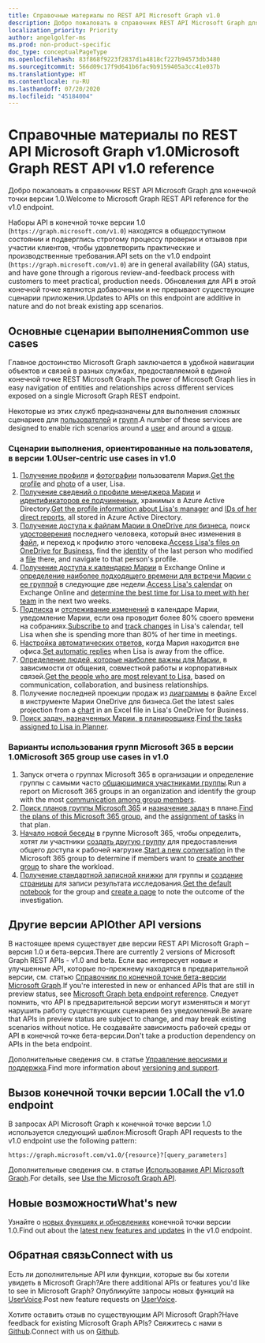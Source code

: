 ```yaml
---
title: Справочные материалы по REST API Microsoft Graph v1.0
description: Добро пожаловать в справочник REST API Microsoft Graph для конечной точки версии 1.0.
localization_priority: Priority
author: angelgolfer-ms
ms.prod: non-product-specific
doc_type: conceptualPageType
ms.openlocfilehash: 83f868f9223f2837d1a4818cf227b94573db3480
ms.sourcegitcommit: 566d09c17f9d641b6fac9b9159405a3cc41e037b
ms.translationtype: HT
ms.contentlocale: ru-RU
ms.lasthandoff: 07/20/2020
ms.locfileid: "45184004"
---
```

# <a name="microsoft-graph-rest-api-v10-reference"></a><span data-ttu-id="94032-103">Справочные материалы по REST API Microsoft Graph v1.0</span><span class="sxs-lookup"><span data-stu-id="94032-103">Microsoft Graph REST API v1.0 reference</span></span>

<span data-ttu-id="94032-104">Добро пожаловать в справочник REST API Microsoft Graph для конечной точки версии 1.0.</span><span class="sxs-lookup"><span data-stu-id="94032-104">Welcome to Microsoft Graph REST API reference for the v1.0 endpoint.</span></span>

<span data-ttu-id="94032-105">Наборы API в конечной точке версии 1.0 (`https://graph.microsoft.com/v1.0`) находятся в общедоступном состоянии и подверглись строгому процессу проверки и отзывов при участии клиентов, чтобы удовлетворить практические и производственные требования.</span><span class="sxs-lookup"><span data-stu-id="94032-105">API sets on the v1.0 endpoint (`https://graph.microsoft.com/v1.0`) are in general availability (GA) status, and have gone through a rigorous review-and-feedback process with customers to meet practical, production needs.</span></span> <span data-ttu-id="94032-106">Обновления для API в этой конечной точке являются добавочными и не прерывают существующие сценарии приложения.</span><span class="sxs-lookup"><span data-stu-id="94032-106">Updates to APIs on this endpoint are additive in nature and do not break existing app scenarios.</span></span>

## <a name="common-use-cases"></a><span data-ttu-id="94032-107">Основные сценарии выполнения</span><span class="sxs-lookup"><span data-stu-id="94032-107">Common use cases</span></span>

<span data-ttu-id="94032-108">Главное достоинство Microsoft Graph заключается в удобной навигации объектов и связей в разных службах, предоставляемой в единой конечной точке REST Microsoft Graph.</span><span class="sxs-lookup"><span data-stu-id="94032-108">The power of Microsoft Graph lies in easy navigation of entities and relationships across different services exposed on a single Microsoft Graph REST endpoint.</span></span>

<span data-ttu-id="94032-109">Некоторые из этих служб предназначены для выполнения сложных сценариев для [пользователей](./resources/user.md) и [групп](./resources/group.md).</span><span class="sxs-lookup"><span data-stu-id="94032-109">A number of these services are designed to enable rich scenarios around a [user](./resources/user.md) and around a [group](./resources/group.md).</span></span>

### <a name="user-centric-use-cases-in-v10"></a><span data-ttu-id="94032-110">Сценарии выполнения, ориентированные на пользователя, в версии 1.0</span><span class="sxs-lookup"><span data-stu-id="94032-110">User-centric use cases in v1.0</span></span>

1. <span data-ttu-id="94032-111">[Получение профиля](./api/user-get.md) и [фотографии](./resources/profilephoto.md) пользователя Мария.</span><span class="sxs-lookup"><span data-stu-id="94032-111">[Get the profile](./api/user-get.md) and [photo](./resources/profilephoto.md) of a user, Lisa.</span></span>
2. <span data-ttu-id="94032-112">[Получение сведений о профиле менеджера Марии](./api/user-list-manager.md) и [идентификаторов ее подчиненных](./api/user-list-directreports.md), хранимых в Azure Active Directory.</span><span class="sxs-lookup"><span data-stu-id="94032-112">[Get the profile information about Lisa's manager](./api/user-list-manager.md) and [IDs of her direct reports](./api/user-list-directreports.md), all stored in Azure Active Directory.</span></span>
3. <span data-ttu-id="94032-113">[Получение доступа к файлам Марии в OneDrive для бизнеса](./api/driveitem-list-children.md), поиск [удостоверения](./resources/identityset.md) последнего человека, который внес изменения в [файл](./resources/driveitem.md), и переход к профилю этого человека.</span><span class="sxs-lookup"><span data-stu-id="94032-113">[Access Lisa's files on OneDrive for Business](./api/driveitem-list-children.md), find the [identity](./resources/identityset.md) of the last person who modified a [file](./resources/driveitem.md) there, and navigate to that person's profile.</span></span>
4. <span data-ttu-id="94032-114">[Получение доступа к календарю Марии](./api/calendar-get.md) в Exchange Online и [определение наиболее подходящего времени для встречи Марии с ее группой](./api/user-findmeetingtimes.md) в следующие две недели.</span><span class="sxs-lookup"><span data-stu-id="94032-114">[Access Lisa's calendar](./api/calendar-get.md) on Exchange Online and [determine the best time for Lisa to meet with her team](./api/user-findmeetingtimes.md) in the next two weeks.</span></span>
5. <span data-ttu-id="94032-115">[Подписка](./api/subscription-post-subscriptions.md) и [отслеживание изменений](./api/event-delta.md) в календаре Марии, уведомление Марии, если она проводит более 80% своего времени на собраниях.</span><span class="sxs-lookup"><span data-stu-id="94032-115">[Subscribe to](./api/subscription-post-subscriptions.md) and [track changes](./api/event-delta.md) in Lisa's calendar, tell Lisa when she is spending more than 80% of her time in meetings.</span></span>
6. <span data-ttu-id="94032-116">[Настройка автоматических ответов,](./api/user-update-mailboxsettings.md#example-1) когда Мария находится вне офиса.</span><span class="sxs-lookup"><span data-stu-id="94032-116">[Set automatic replies](./api/user-update-mailboxsettings.md#example-1) when Lisa is away from the office.</span></span>
7. <span data-ttu-id="94032-117">[Определение людей, которые наиболее важны для Марии,](./api/user-list-people.md) в зависимости от общения, совместной работы и корпоративных связей.</span><span class="sxs-lookup"><span data-stu-id="94032-117">[Get the people who are most relevant to Lisa](./api/user-list-people.md), based on communication, collaboration, and business relationships.</span></span>
8. <span data-ttu-id="94032-118">Получение последней проекции продаж из [диаграммы](./resources/chart.md) в файле Excel в инструменте Марии OneDrive для бизнеса.</span><span class="sxs-lookup"><span data-stu-id="94032-118">Get the latest sales projection from a [chart](./resources/chart.md) in an Excel file in Lisa's OneDrive for Business.</span></span>
9. <span data-ttu-id="94032-119">[Поиск задач, назначенных Марии, в планировщике](./api/planneruser-list-tasks.md).</span><span class="sxs-lookup"><span data-stu-id="94032-119">[Find the tasks assigned to Lisa in Planner](./api/planneruser-list-tasks.md).</span></span>

### <a name="microsoft-365-group-use-cases-in-v10"></a><span data-ttu-id="94032-120">Варианты использования групп Microsoft 365 в версии 1.0</span><span class="sxs-lookup"><span data-stu-id="94032-120">Microsoft 365 group use cases in v1.0</span></span>

1. <span data-ttu-id="94032-121">Запуск отчета о группах Microsoft 365 в организации и определение группы с самыми часто [общающимися участниками группы](./api/reportroot-getoffice365groupsactivitycounts.md).</span><span class="sxs-lookup"><span data-stu-id="94032-121">Run a report on Microsoft 365 groups in an organization and identify the group with the most [communication among group members](./api/reportroot-getoffice365groupsactivitycounts.md).</span></span>
2. <span data-ttu-id="94032-122">[Поиск планов группы Microsoft 365](./api/plannergroup-list-plans.md) и [назначение задач](./resources/plannerassignments.md) в плане.</span><span class="sxs-lookup"><span data-stu-id="94032-122">[Find the plans of this Microsoft 365 group](./api/plannergroup-list-plans.md), and the [assignment of tasks](./resources/plannerassignments.md) in that plan.</span></span>
3. <span data-ttu-id="94032-123">[Начало новой беседы](./api/group-post-conversations.md) в группе Microsoft 365, чтобы определить, хотят ли участники [создать другую группу](./api/group-post-groups.md) для предоставления общего доступа к рабочей нагрузке.</span><span class="sxs-lookup"><span data-stu-id="94032-123">[Start a new conversation](./api/group-post-conversations.md) in the Microsoft 365 group to determine if members want to [create another group](./api/group-post-groups.md) to share the workload.</span></span>
4. <span data-ttu-id="94032-124">[Получение стандартной записной книжки](./api/notebook-get.md) для группы и [создание страницы](./api/section-post-pages.md) для записи результата исследования.</span><span class="sxs-lookup"><span data-stu-id="94032-124">[Get the default notebook](./api/notebook-get.md) for the group and [create a page](./api/section-post-pages.md) to note the outcome of the investigation.</span></span>

## <a name="other-api-versions"></a><span data-ttu-id="94032-125">Другие версии API</span><span class="sxs-lookup"><span data-stu-id="94032-125">Other API versions</span></span>

<span data-ttu-id="94032-126">В настоящее время существует две версии REST API Microsoft Graph – версия 1.0 и бета-версия.</span><span class="sxs-lookup"><span data-stu-id="94032-126">There are currently 2 versions of Microsoft Graph REST APIs - v1.0 and beta.</span></span>
<span data-ttu-id="94032-127">Если вас интересует новые и улучшенные API, которые по-прежнему находятся в предварительной версии, см. статью [Справочник по конечной точке бета-версии Microsoft Graph](/graph/api/overview?toc=./ref/toc.json&view=graph-rest-beta).</span><span class="sxs-lookup"><span data-stu-id="94032-127">If you're interested in new or enhanced APIs that are still in preview status, see [Microsoft Graph beta endpoint reference](/graph/api/overview?toc=./ref/toc.json&view=graph-rest-beta).</span></span> <span data-ttu-id="94032-128">Следует помнить, что API в предварительной версии могут изменяться и могут нарушить работу существующих сценариев без уведомлений.</span><span class="sxs-lookup"><span data-stu-id="94032-128">Be aware that APIs in preview status are subject to change, and may break existing scenarios without notice.</span></span> <span data-ttu-id="94032-129">Не создавайте зависимость рабочей среды от API в конечной точке бета-версии.</span><span class="sxs-lookup"><span data-stu-id="94032-129">Don't take a production dependency on APIs in the beta endpoint.</span></span>

<span data-ttu-id="94032-130">Дополнительные сведения см. в статье [Управление версиями и поддержка](/graph/versioning-and-support).</span><span class="sxs-lookup"><span data-stu-id="94032-130">Find more information about [versioning and support](/graph/versioning-and-support).</span></span>

## <a name="call-the-v10-endpoint"></a><span data-ttu-id="94032-131">Вызов конечной точки версии 1.0</span><span class="sxs-lookup"><span data-stu-id="94032-131">Call the v1.0 endpoint</span></span>

<span data-ttu-id="94032-132">В запросах API Microsoft Graph к конечной точке версии 1.0 используется следующий шаблон:</span><span class="sxs-lookup"><span data-stu-id="94032-132">Microsoft Graph API requests to the v1.0 endpoint use the following pattern:</span></span>

```http
https://graph.microsoft.com/v1.0/{resource}?[query_parameters]
```

<span data-ttu-id="94032-133">Дополнительные сведения см. в статье [Использование API Microsoft Graph](/graph/use-the-api).</span><span class="sxs-lookup"><span data-stu-id="94032-133">For details, see [Use the Microsoft Graph API](/graph/use-the-api).</span></span>

## <a name="whats-new"></a><span data-ttu-id="94032-134">Новые возможности</span><span class="sxs-lookup"><span data-stu-id="94032-134">What's new</span></span>
<span data-ttu-id="94032-135">Узнайте о [новых функциях и обновлениях](/graph/whats-new-overview) конечной точки версии 1.0.</span><span class="sxs-lookup"><span data-stu-id="94032-135">Find out about the [latest new features and updates](/graph/whats-new-overview) in the v1.0 endpoint.</span></span>

## <a name="connect-with-us"></a><span data-ttu-id="94032-136">Обратная связь</span><span class="sxs-lookup"><span data-stu-id="94032-136">Connect with us</span></span>

<span data-ttu-id="94032-137">Есть ли дополнительные API или функции, которые вы бы хотели увидеть в Microsoft Graph?</span><span class="sxs-lookup"><span data-stu-id="94032-137">Are there additional APIs or features you'd like to see in Microsoft Graph?</span></span> <span data-ttu-id="94032-138">Опубликуйте запросы новых функций на [UserVoice](https://officespdev.uservoice.com/forums/224641-general/filters/new?category_id=101632).</span><span class="sxs-lookup"><span data-stu-id="94032-138">Post new feature requests on [UserVoice](https://officespdev.uservoice.com/forums/224641-general/filters/new?category_id=101632).</span></span>

<span data-ttu-id="94032-139">Хотите оставить отзыв по существующим API Microsoft Graph?</span><span class="sxs-lookup"><span data-stu-id="94032-139">Have feedback for existing Microsoft Graph APIs?</span></span> <span data-ttu-id="94032-140">Свяжитесь с нами в [Github](https://github.com/microsoftgraph/microsoft-graph-docs/issues).</span><span class="sxs-lookup"><span data-stu-id="94032-140">Connect with us on [Github](https://github.com/microsoftgraph/microsoft-graph-docs/issues).</span></span>
